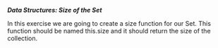 ***Data Structures: Size of the Set***

In this exercise we are going to create a size function for our Set. This function should be named this.size and it should return the size of the collection.
